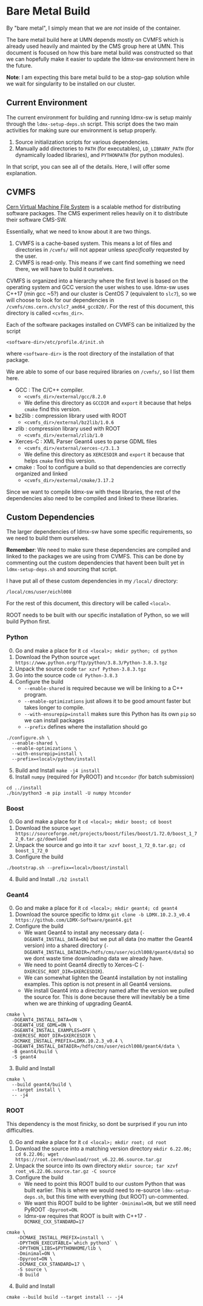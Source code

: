 # Bare Metal Build

By "bare metal", I simply mean that we are *not* inside of the container.

The bare metail build here at UMN depends mostly on CVMFS which is already used heavily and mainted by the CMS group here at UMN.
This document is focused on how this bare metal build was constructed so that 
we can hopefully make it easier to update the ldmx-sw environment here in the future.

**Note**: I am expecting this bare metal build to be a stop-gap solution while we wait for singularity to be installed on our cluster.

## Current Environment

The current environment for building and running ldmx-sw is setup mainly through the `ldmx-setup-deps.sh` script.
This script does the two main activities for making sure our environment is setup properly.

1. Source initialization scripts for various dependencies.
2. Manually add directories to `PATH` (for executables), `LD_LIBRARY_PATH` (for dynamically loaded libraries), and `PYTHONPATH` (for python modules).

In that script, you can see all of the details.
Here, I will offer some explanation.

## CVMFS

[Cern Virtual Machine File System](https://cernvm.cern.ch/fs/) is a scalable method for distributing software packages.
The CMS experiment relies heavily on it to distribute their software CMS-SW.

Essentially, what we need to know about it are two things.

1. CVMFS is a cache-based system. This means a lot of files and directories in `/cvmfs/` will not appear unless *specifically* requested by the user.
2. CVMFS is read-only. This means if we cant find something we need there, we will have to build it ourselves.

CVMFS is organized into a hierarchy where the first level is based on the operating system and GCC version the user wishes to use.
ldmx-sw uses C++17 (min gcc ~5?) and our cluster is CentOS 7 (equivalent to `slc7`), so we will choose to look for our dependencies
in `/cvmfs/cms.cern.ch/slc7_amd64_gcc820/`. For the rest of this document, this directory is called `<cvfms_dir>`.

Each of the software packages installed on CVMFS can be initialized by the script
```
<software-dir>/etc/profile.d/init.sh
```
where `<software-dir>` is the root directory of the installation of that package.

We are able to some of our base required libraries on `/cvmfs/`, so I list them here.

- GCC : The C/C++ compiler.
  - `<cvmfs_dir>/external/gcc/8.2.0`
  - We define this directory as `GCCDIR` and `export` it because that helps `cmake` find this version.
- bz2lib : compression library used with ROOT
  - `<cvmfs_dir>/external/bz2lib/1.0.6`
- zlib : compression library used with ROOT
  - `<cvmfs_dir>/external/zlib/1.0`
- Xerces-C : XML Parser Geant4 uses to parse GDML files
  - `<cvmfs_dir>/external/xerces-c/3.1.3`
  - We define this directory as `XERCESDIR` and `export` it because that helps `cmake` find this version.
- cmake : Tool to configure a build so that dependencies are correctly organized and linked
  - `<cvmfs_dir>/external/cmake/3.17.2`

Since we want to compile ldmx-sw with these libraries, the rest of the dependencies 
also need to be compiled and linked to these libraries.

## Custom Dependencies

The larger dependencies of ldmx-sw have some specific requirements,
so we need to build them ourselves.

**Remember**: We need to make sure these dependencies are compiled and linked to the packages we are using from CVMFS.
This can be done by commenting out the custom dependencies that havent been built yet in `ldmx-setup-deps.sh` and sourcing
that script.

I have put all of these custom dependencies in my `/local/` directory:
```
/local/cms/user/eichl008
```
For the rest of this document, this directory will be called `<local>`.

ROOT needs to be built with our specific installation of Python, so we will build Python first.

### Python

0. Go and make a place for it `cd <local>; mkdir python; cd python`
1. Download the Python source `wget https://www.python.org/ftp/python/3.8.3/Python-3.8.3.tgz`
2. Unpack the source code `tar xzvf Python-3.8.3.tgz`
3. Go into the source code `cd Python-3.8.3`
4. Configure the build
   - `--enable-shared` is required because we will be linking to a C++ program.
   - `--enable-optimizations` just allows it to be good amount faster but takes longer to compile.
   - `--with-ensurepip=install` makes sure this Python has its own `pip` so we can install packages
   - `--prefix` defines where the installation should go
```
./configure.sh \
  --enable-shared \
  --enable-optimizations \
  --with-ensurepip=install \
  --prefix=<local>/python/install
```
5. Build and Install `make -j4 install`
6. Install `numpy` (required for PyROOT) and `htcondor` (for batch submission)
```
cd ../install
./bin/python3 -m pip install -U numpy htcondor
```

### Boost

0. Go and make a place for it `cd <local>; mkdir boost; cd boost`
1. Download the source `wget https://sourceforge.net/projects/boost/files/boost/1.72.0/boost_1_72_0.tar.gz/download`
2. Unpack the source and go into it `tar xzvf boost_1_72_0.tar.gz; cd boost_1_72_0`
3. Configure the build
```
./bootstrap.sh --prefix=<local>/boost/install
```
4. Build and Install `./b2 install`

### Geant4

0. Go and make a place for it `cd <local>; mkdir geant4; cd geant4`
1. Download the source specific to ldmx `git clone -b LDMX.10.2.3_v0.4 https://github.com/LDMX-Software/geant4.git`
2. Configure the build
   - We want Geant4 to install any necessary data (`-DGEANT4_INSTALL_DATA=ON`) but we put all data (no matter the Geant4 version)
     into a shared directory (`-DGEANT4_INSTALL_DATADIR=/hdfs/cms/user/eichl008/geant4/data`) so 
     we dont waste time downloading data we already have.
   - We need to point Geant4 directly to Xerces-C (`-DXERCESC_ROOT_DIR=$XERCESDIR`).
   - We can somewhat lighten the Geant4 installation by not installing examples. This option is not present in all Geant4 versions.
   - We install Geant4 into a directory named after the version we pulled the source for.
     This is done because there will inevitably be a time when we are thinking of upgrading Geant4.
```
cmake \
  -DGEANT4_INSTALL_DATA=ON \
  -DGEANT4_USE_GDML=ON \
  -DGEANT4_INSTALL_EXAMPLES=OFF \
  -DXERCESC_ROOT_DIR=$XERCESDIR \
  -DCMAKE_INSTALL_PREFIX=LDMX.10.2.3_v0.4 \
  -DGEANT4_INSTALL_DATADIR=/hdfs/cms/user/eichl008/geant4/data \
  -B geant4/build \
  -S geant4
```
3. Build and Install
```
cmake \
  --build geant4/build \
  --target install \
  -- -j4
```

### ROOT

This dependency is the most finicky, so dont be surprised if you run into difficulties.

0. Go and make a place for it `cd <local>; mkdir root; cd root`
1. Download the source into a matching version directory `mkdir 6.22.06; cd 6.22.06; wget https://root.cern/download/root_v6.22.06.source.tar.gz`
2. Unpack the source into its own directory `mkdir source; tar xzvf root_v6.22.06.source.tar.gz -C source`
3. Configure the build
   - We need to point this ROOT build to our custom Python that was built earlier.
     This is where we would need to re-source `ldmx-setup-deps.sh`, but this time with everything (but ROOT) un-commented.
   - We want this ROOT build to be lighter `-Dminimal=ON`, but we still need PyROOT `-Dpyroot=ON`.
   - ldmx-sw requires that ROOT is built with C++17 `-DCMAKE_CXX_STANDARD=17`
```
cmake \
    -DCMAKE_INSTALL_PREFIX=install \
    -DPYTHON_EXECUTABLE=`which python3` \
    -DPYTHON_LIBS=$PYTHONHOME/lib \
    -Dminimal=ON \
    -Dpyroot=ON \
    -DCMAKE_CXX_STANDARD=17 \
    -S source \
    -B build
```
4. Build and Install
```
cmake --build build --target install -- -j4
```

